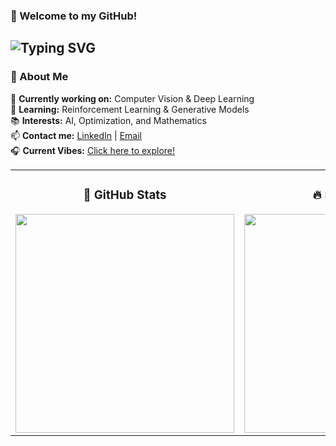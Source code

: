 ### 👋 Welcome to my GitHub!  
![Typing SVG](https://readme-typing-svg.herokuapp.com?size=27&color=F8ED8C&width=800&duration=6000&speed=4&lines=We+are+already+on+the+optimal+way!;Welcome,+Explorer!+🚀;Let's+build+something+great+together!)
---

### 📌 About Me  
🔭 **Currently working on:** Computer Vision & Deep Learning  
🌱 **Learning:** Reinforcement Learning & Generative Models  
📚 **Interests:** AI, Optimization, and Mathematics  
📫 **Contact me:** [LinkedIn](https://www.linkedin.com/in/your-profile) | [Email](mailto:anniechenyy700@gmail.com)  
🎧 **Current Vibes:** <a href="https://music.apple.com/cn/album/sk8er-boi/315025768?i=315025826">Click here to explore! </a>

<table style="border: none;">
    <tr>
        <td align="center">
            <h3>🚀 GitHub Stats</h3>
            <img src="https://github-readme-stats.vercel.app/api?username=aaaaaannie&show_icons=true&theme=radical" width="350">
        </td>
        <td align="center">
            <h3>🔥 Streak Stats</h3>
            <img src="https://github-readme-streak-stats.herokuapp.com/?user=aaaaaannie&theme=radical" width="350">
        </td>
        <td align="center">
            <h3>🌟 Languages</h3>
            <img src="https://github-readme-stats.vercel.app/api/top-langs/?username=aaaaaannie&layout=compact&langs_count=6&theme=radical" width="300">
        </td>
    </tr>
</table>
